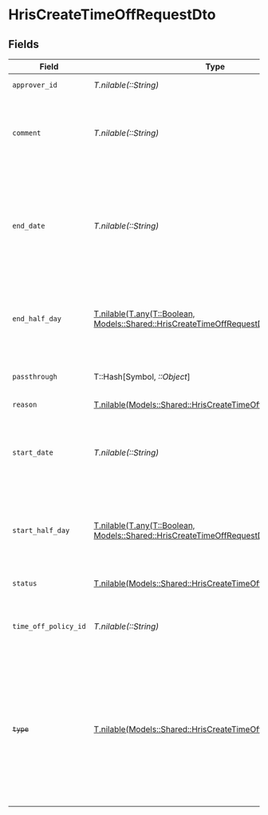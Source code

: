 # HrisCreateTimeOffRequestDto


## Fields

| Field                                                                                                                                                     | Type                                                                                                                                                      | Required                                                                                                                                                  | Description                                                                                                                                               | Example                                                                                                                                                   |
| --------------------------------------------------------------------------------------------------------------------------------------------------------- | --------------------------------------------------------------------------------------------------------------------------------------------------------- | --------------------------------------------------------------------------------------------------------------------------------------------------------- | --------------------------------------------------------------------------------------------------------------------------------------------------------- | --------------------------------------------------------------------------------------------------------------------------------------------------------- |
| `approver_id`                                                                                                                                             | *T.nilable(::String)*                                                                                                                                     | :heavy_minus_sign:                                                                                                                                        | The approver ID                                                                                                                                           | 1687-4                                                                                                                                                    |
| `comment`                                                                                                                                                 | *T.nilable(::String)*                                                                                                                                     | :heavy_minus_sign:                                                                                                                                        | Allows users to provide additional context or notes for their time off request                                                                            | Taking a day off for personal reasons                                                                                                                     |
| `end_date`                                                                                                                                                | *T.nilable(::String)*                                                                                                                                     | :heavy_minus_sign:                                                                                                                                        | Inclusive end date of the time off request (ISO8601 date-time without timezone). The time off includes this day                                           | 2021-01-01T01:01:01.000                                                                                                                                   |
| `end_half_day`                                                                                                                                            | [T.nilable(T.any(T::Boolean, Models::Shared::HrisCreateTimeOffRequestDto2))](../../models/shared/endhalfday.md)                                           | :heavy_minus_sign:                                                                                                                                        | True if the end of the time off request ends half way through the day                                                                                     | true                                                                                                                                                      |
| `passthrough`                                                                                                                                             | T::Hash[Symbol, *::Object*]                                                                                                                               | :heavy_minus_sign:                                                                                                                                        | Value to pass through to the provider                                                                                                                     | {<br/>"other_known_names": "John Doe"<br/>}                                                                                                               |
| `reason`                                                                                                                                                  | [T.nilable(Models::Shared::HrisCreateTimeOffRequestDtoReason)](../../models/shared/hriscreatetimeoffrequestdtoreason.md)                                  | :heavy_minus_sign:                                                                                                                                        | N/A                                                                                                                                                       |                                                                                                                                                           |
| `start_date`                                                                                                                                              | *T.nilable(::String)*                                                                                                                                     | :heavy_minus_sign:                                                                                                                                        | The start date of the time off request (ISO8601 date-time without timezone)                                                                               | 2021-01-01T01:01:01.000                                                                                                                                   |
| `start_half_day`                                                                                                                                          | [T.nilable(T.any(T::Boolean, Models::Shared::HrisCreateTimeOffRequestDtoSchemas2))](../../models/shared/starthalfday.md)                                  | :heavy_minus_sign:                                                                                                                                        | True if the start of the time off request begins half way through the day                                                                                 | true                                                                                                                                                      |
| `status`                                                                                                                                                  | [T.nilable(Models::Shared::HrisCreateTimeOffRequestDtoStatus)](../../models/shared/hriscreatetimeoffrequestdtostatus.md)                                  | :heavy_minus_sign:                                                                                                                                        | The status of the time off request                                                                                                                        |                                                                                                                                                           |
| `time_off_policy_id`                                                                                                                                      | *T.nilable(::String)*                                                                                                                                     | :heavy_minus_sign:                                                                                                                                        | The time off policy id associated with this time off request                                                                                              | cx280928933                                                                                                                                               |
| ~~`type`~~                                                                                                                                                | [T.nilable(Models::Shared::HrisCreateTimeOffRequestDtoType)](../../models/shared/hriscreatetimeoffrequestdtotype.md)                                      | :heavy_minus_sign:                                                                                                                                        | : warning: ** DEPRECATED **: This will be removed in a future release, please migrate away from it as soon as possible.<br/><br/>The type of the time off request |                                                                                                                                                           |
